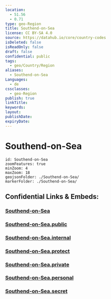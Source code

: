 ```yaml
---
location:
  - 51.56
  - 0.71
type: geo-Region
title: Southend-on-Sea
license: CC BY-SA 4.0
source: https://datahub.io/core/country-codes
isDeleted: false
isReadOnly: false
draft: false
confidential: public
tags:
  - geo/Country/Region
aliases:
  - Southend-on-Sea
Languages:
  - de
cssclasses:
  - geo-Region
publish: true
linkTitle:
keywords:
layout:
publishDate:
expiryDate:
---
```


# Southend-on-Sea

```leaflet
id: Southend-on-Sea
zoomFeatures: true 
minZoom: 4 
maxZoom: 18
geojsonFolder: ./Southend-on-Sea/
markerFolder: ./Southend-on-Sea/
```


## Confidential Links & Embeds: 

### [Southend-on-Sea](/_Standards/Earth/Continent/Europe/Europe~North/UK/England/Regions~England/East_of_England/Southend-on-Sea.md) 

### [Southend-on-Sea.public](/_public/Earth/Continent/Europe/Europe~North/UK/England/Regions~England/East_of_England/Southend-on-Sea.public.md) 

### [Southend-on-Sea.internal](/_internal/Earth/Continent/Europe/Europe~North/UK/England/Regions~England/East_of_England/Southend-on-Sea.internal.md) 

### [Southend-on-Sea.protect](/_protect/Earth/Continent/Europe/Europe~North/UK/England/Regions~England/East_of_England/Southend-on-Sea.protect.md) 

### [Southend-on-Sea.private](/_private/Earth/Continent/Europe/Europe~North/UK/England/Regions~England/East_of_England/Southend-on-Sea.private.md) 

### [Southend-on-Sea.personal](/_personal/Earth/Continent/Europe/Europe~North/UK/England/Regions~England/East_of_England/Southend-on-Sea.personal.md) 

### [Southend-on-Sea.secret](/_secret/Earth/Continent/Europe/Europe~North/UK/England/Regions~England/East_of_England/Southend-on-Sea.secret.md)

